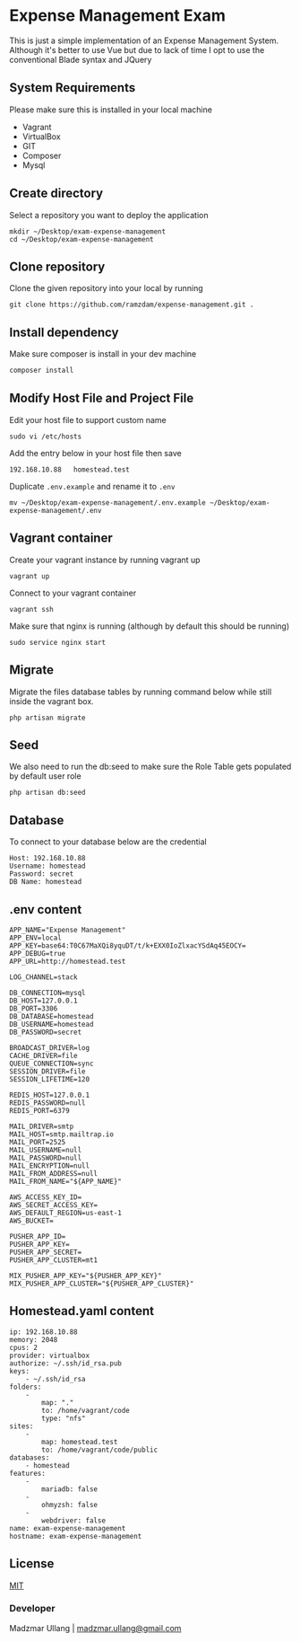 # Expense Management Exam
This is just a simple implementation of an Expense Management System. Although it's better to use Vue but due to lack of time I opt to use the conventional Blade syntax and JQuery

## System Requirements
Please make sure this is installed in your local machine

- Vagrant
- VirtualBox
- GIT
- Composer
- Mysql

## Create directory
Select a repository you want to deploy the application

```
mkdir ~/Desktop/exam-expense-management
cd ~/Desktop/exam-expense-management
```

## Clone repository

Clone the given repository into your local by running

```
git clone https://github.com/ramzdam/expense-management.git .
```

## Install dependency

Make sure composer is install in your dev machine

```bash
composer install
```

## Modify Host File and Project File
Edit your host file to support custom name

```shell
sudo vi /etc/hosts
```
Add the entry below in your host file then save

```shell
192.168.10.88   homestead.test
```
Duplicate `.env.example` and rename it to `.env`
```
mv ~/Desktop/exam-expense-management/.env.example ~/Desktop/exam-expense-management/.env
```
## Vagrant container
Create your vagrant instance by running vagrant up

```shell
vagrant up
```

Connect to your vagrant container

```shell
vagrant ssh
```

Make sure that nginx is running (although by default this should be running)
```
sudo service nginx start
```

## Migrate
Migrate the files database tables by running command below while still inside the vagrant box.
```
php artisan migrate
```
## Seed
We also need to run the db:seed to make sure the Role Table gets populated by default user role
```
php artisan db:seed
```

## Database
To connect to your database below are the credential

```
Host: 192.168.10.88
Username: homestead
Password: secret
DB Name: homestead
```

## .env content
```
APP_NAME="Expense Management"
APP_ENV=local
APP_KEY=base64:T0C67MaXQi8yquDT/t/k+EXX0IoZlxacYSdAq45EOCY=
APP_DEBUG=true
APP_URL=http://homestead.test

LOG_CHANNEL=stack

DB_CONNECTION=mysql
DB_HOST=127.0.0.1
DB_PORT=3306
DB_DATABASE=homestead
DB_USERNAME=homestead
DB_PASSWORD=secret

BROADCAST_DRIVER=log
CACHE_DRIVER=file
QUEUE_CONNECTION=sync
SESSION_DRIVER=file
SESSION_LIFETIME=120

REDIS_HOST=127.0.0.1
REDIS_PASSWORD=null
REDIS_PORT=6379

MAIL_DRIVER=smtp
MAIL_HOST=smtp.mailtrap.io
MAIL_PORT=2525
MAIL_USERNAME=null
MAIL_PASSWORD=null
MAIL_ENCRYPTION=null
MAIL_FROM_ADDRESS=null
MAIL_FROM_NAME="${APP_NAME}"

AWS_ACCESS_KEY_ID=
AWS_SECRET_ACCESS_KEY=
AWS_DEFAULT_REGION=us-east-1
AWS_BUCKET=

PUSHER_APP_ID=
PUSHER_APP_KEY=
PUSHER_APP_SECRET=
PUSHER_APP_CLUSTER=mt1

MIX_PUSHER_APP_KEY="${PUSHER_APP_KEY}"
MIX_PUSHER_APP_CLUSTER="${PUSHER_APP_CLUSTER}"
```
## Homestead.yaml content
```
ip: 192.168.10.88
memory: 2048
cpus: 2
provider: virtualbox
authorize: ~/.ssh/id_rsa.pub
keys:
    - ~/.ssh/id_rsa
folders:
    -
        map: "."
        to: /home/vagrant/code
        type: "nfs"
sites:
    -
        map: homestead.test
        to: /home/vagrant/code/public
databases:
    - homestead
features:
    -
        mariadb: false
    -
        ohmyzsh: false
    -
        webdriver: false
name: exam-expense-management
hostname: exam-expense-management
```
## License
[MIT](https://choosealicense.com/licenses/mit/)

### Developer
Madzmar Ullang  |  madzmar.ullang@gmail.com